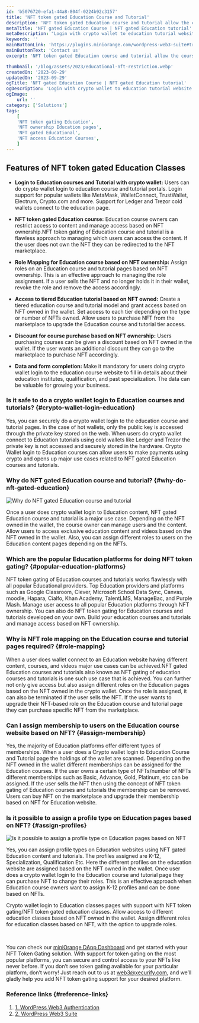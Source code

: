 ```yaml
---
id: 'b5076720-efa1-44a8-804f-0224b92c3157'
title: 'NFT token gated Education Course and Tutorial'
description: 'NFT token gated Education course and tutorial allow the course owner to lock/restrict Education content and grant access based on NFT owned in the wallet. Login with crypto wallet to Education course websites and pages with support for both hot wallet and cold wallet login. Restrict access to different courses and tutorial videos and manage access based on NFTs.Do role mapping for different pages based on NFT owned in the wallet. Allow users to upgrade roles for different courses and tutorials by purchasing certain NFTs from the marketplace. You can track the users and manage them by integrating NFT token gated Education course and tutorial with multiple user management tools. Additionally, offer discounts for access to Education courses and tutorials based on NFT owned in crypto wallet.'
metaTitle: 'NFT gated Education Course | NFT gated Education tutorial'
metaDescription: "Login with crypto wallet to education tutorial website and video. Do NFT token gated Education course &amp; tutorial and give access based on NFT owned in wallet."
keywords: ''
mainButtonLink: 'https://plugins.miniorange.com/wordpress-web3-suite#trial-form'
mainButtonText: 'Contact us'
excerpt: 'NFT token gated Education course and tutorial allow the course owner to lock/restrict Education content and grant access based on NFT owned in the wallet. Login with crypto wallet to Education course websites and pages with support for both hot wallet and cold wallet login. Restrict access to different courses and tutorial videos and manage access based on NFTs.Do role mapping for different pages based on NFT owned in the wallet. '

thumbnail: '/blog/assets/2023/educational-nft-restriction.webp'
createdOn: '2023-09-29'
updatedOn: '2023-09-29'
ogTitle: 'NFT gated Education Course | NFT gated Education tutorial'
ogDescription: 'Login with crypto wallet to education tutorial website and video. Do NFT token gated Education course &amp; tutorial and give access based on NFT owned in wallet.'
ogImage:
    url: ''
category: ['Solutions']
tags:
    [
	'NFT token gating Education',
    'NFT ownership Education pages',
    'NFT gated Educational',
    'NFT access Education Courses',
    ]
---
```


## Features of NFT token gated Education Classes

- **Login to Education courses and Tutorial with crypto wallet:** Users can do crypto wallet login to education course and tutorial portals. Login support for popular wallets like MetaMask, WalletConnect, TrustWallet, Electrum, Crypto.com and more. Support for Ledger and Trezor cold wallets connect to the education page.

- **NFT token gated Education course:** Education course owners can restrict access to content and manage access based on NFT ownership.NFT token gating of Education course and tutorial is a flawless approach to managing which users can access the content. If the user does not own the NFT they can be redirected to the NFT marketplace.

- **Role Mapping for Education course based on NFT ownership:** Assign roles on an Education course and tutorial pages based on NFT ownership. This is an effective approach to managing the role assignment. If a user sells the NFT and no longer holds it in their wallet, revoke the role and remove the access accordingly.

- **Access to tiered Education tutorial based on NFT owned:** Create a tiered education course and tutorial model and grant access based on NFT owned in the wallet. Set access to each tier depending on the type or number of NFTs owned. Allow users to purchase NFT from the marketplace to upgrade the Education course and tutorial tier access.

- **Discount for course purchase based on NFT ownership:** Users purchasing courses can be given a discount based on NFT owned in the wallet. If the user wants an additional discount they can go to the marketplace to purchase NFT accordingly.

- **Data and form completion:** Make it mandatory for users doing crypto wallet login to the education course website to fill in details about their education institutes, qualification, and past specialization. The data can be valuable for growing your business.
 

### Is it safe to do a crypto wallet login to Education courses and tutorials? {#crypto-wallet-login-education}
Yes, you can securely do a crypto wallet login to the education course and tutorial pages. In the case of hot wallets, only the public key is accessed through the private key stored on the web. When users do crypto wallet connect to Education tutorials using cold wallets like Ledger and Trezor the private key is not accessed and securely stored in the hardware. Crypto Wallet login to Education courses can allow users to make payments using crypto and opens up major use cases related to NFT gated Education courses and tutorials.


### Why do NFT gated Education course and tutorial? {#why-do-nft-gated-education}

![Why do NFT gated Education course and tutorial](/blog/assets/2023/why-need-education-nft-access.webp)
&nbsp;

Once a user does crypto wallet login to Education content, NFT gated Education course and tutorial is a major use case. Depending on the NFT owned in the wallet, the course owner can manage users and the content. Allow users to access exclusive education content and videos based on the NFT owned in the wallet. Also, you can assign different roles to users on the Education content pages depending on the NFTs.

### Which are the popular Education platforms for doing NFT token gating? {#popular-education-platforms}

NFT token gating of Education courses and tutorials works flawlessly with all popular Educational providers. Top Education providers and platforms such as Google Classroom, Clever, Microsoft School Data Sync, Canvas, moodle, Hapara, Cialfo, Khan Academy, TalentLMS, ManageBac, and Purple Mash. Manage user access to all popular Education platforms through NFT ownership. You can also do NFT token gating for Education courses and tutorials developed on your own. Build your education courses and tutorials and manage access based on NFT ownership.


### Why is NFT role mapping on the Education course and tutorial pages required?  {#role-mapping}

When a user does wallet connect to an Education website having different content, courses, and videos major use cases can be achieved.NFT gated Education courses and tutorials also known as NFT gating of education courses and tutorials is one such use case that is achieved. You can further not only give access but also assign different roles on the Education pages based on the NFT owned in the crypto wallet. Once the role is assigned, it can also be terminated if the user sells the NFT. If the user wants to upgrade their NFT-based role on the Education course and tutorial page they can purchase specific NFT from the marketplace.

### Can I assign membership to users on the Education course website based on NFT? {#assign-membership}

Yes, the majority of Education platforms offer different types of memberships. When a user does a Crypto wallet login to Education Course and Tutorial page the holdings of the wallet are scanned. Depending on the NFT owned in the wallet different memberships can be assigned for the Education courses. If the user owns a certain type of NFTs/number of NFTs different memberships such as Basic, Advance, Gold, Platinum, etc can be assigned. If the user sells the NFT then using the concept of NFT token gating of Education courses and tutorials the membership can be removed. Users can buy NFT on the marketplace and upgrade their membership based on NFT for Education website.

 
### Is it possible to assign a profile type on Education pages based on NFT?  {#assign-profiles}
![Is it possible to assign a profile type on Education pages based on NFT](/blog/assets/2023/flow-of-nft-base-education.webp)

Yes, you can assign profile types on Education websites using NFT gated Education content and tutorials. The profiles assigned are K-12, Specialization, Qualification Etc. Here the different profiles on the education website are assigned based on the NFT owned in the wallet. Once user does a crypto wallet login to the Education course and tutorial page they can purchase NFT to change their roles. This is an effective approach when Education course owners want to assign K-12 profiles and can be done based on NFTs.

Crypto wallet login to Education classes pages with support with NFT token gating/NFT token gated education classes. Allow access to different education classes based on NFT owned in the wallet. Assign different roles for education classes based on NFT, with the option to upgrade roles. 

&nbsp;

You can check our [miniOrange DApp Dashboard](https://dapp.miniorange.com/) and get started with your NFT Token Gating solution. With support for token gating on the most popular platforms, you can secure and control access to your NFTs like never before. If you don’t see token gating available for your particular platform, don’t worry! Just reach out to us at [web3@xecurify.com](mailto:web3@xecurify.com), and we’ll gladly help you add NFT token gating support for your desired platform.

### Reference links  {#reference-links}

1. [1. WordPress Web3 Authentication](https://plugins.miniorange.com/web3-wordpress-login)
2. [2. WordPress Web3 Suite](https://plugins.miniorange.com/wordpress-web3-suite)




